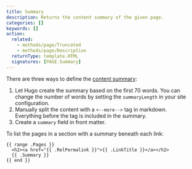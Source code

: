 ```yaml
---
title: Summary
description: Returns the content summary of the given page.
categories: []
keywords: []
action:
  related:
    - methods/page/Truncated
    - methods/page/Description
  returnType: template.HTML
  signatures: [PAGE.Summary]
---
```


There are three ways to define the [content summary]:

1. Let Hugo create the summary based on the first 70 words. You can change the number of words by setting the `summaryLength` in your site configuration.
2. Manually split the content with a `<--more-->` tag in markdown. Everything before the tag is included in the summary.
3. Create a `summary` field in front matter.

To list the pages in a section with a summary beneath each link:

```go-html-template
{{ range .Pages }}
  <h2><a href="{{ .RelPermalink }}">{{ .LinkTitle }}</a></h2>
  {{ .Summary }}
{{ end }}
```

[content summary]: /content-management/summaries/
